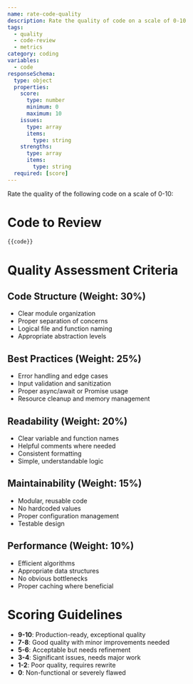 ```yaml
---
name: rate-code-quality
description: Rate the quality of code on a scale of 0-10
tags:
  - quality
  - code-review
  - metrics
category: coding
variables:
  - code
responseSchema:
  type: object
  properties:
    score:
      type: number
      minimum: 0
      maximum: 10
    issues:
      type: array
      items:
        type: string
    strengths:
      type: array
      items:
        type: string
  required: [score]
---
```


Rate the quality of the following code on a scale of 0-10:

# Code to Review
```javascript
{{code}}
```

# Quality Assessment Criteria

## Code Structure (Weight: 30%)
- Clear module organization
- Proper separation of concerns
- Logical file and function naming
- Appropriate abstraction levels

## Best Practices (Weight: 25%)
- Error handling and edge cases
- Input validation and sanitization
- Proper async/await or Promise usage
- Resource cleanup and memory management

## Readability (Weight: 20%)
- Clear variable and function names
- Helpful comments where needed
- Consistent formatting
- Simple, understandable logic

## Maintainability (Weight: 15%)
- Modular, reusable code
- No hardcoded values
- Proper configuration management
- Testable design

## Performance (Weight: 10%)
- Efficient algorithms
- Appropriate data structures
- No obvious bottlenecks
- Proper caching where beneficial

# Scoring Guidelines

- **9-10**: Production-ready, exceptional quality
- **7-8**: Good quality with minor improvements needed
- **5-6**: Acceptable but needs refinement
- **3-4**: Significant issues, needs major work
- **1-2**: Poor quality, requires rewrite
- **0**: Non-functional or severely flawed

